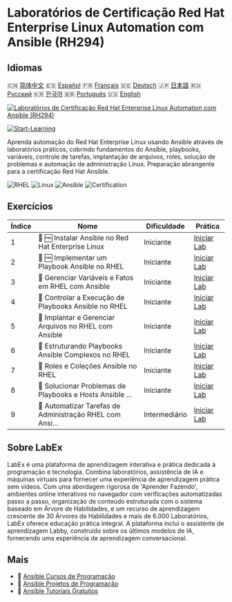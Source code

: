 # Laboratórios de Certificação Red Hat Enterprise Linux Automation com Ansible (RH294)

## Idiomas

🇨🇳 [简体中文](README_zh.md) 🇪🇸 [Español](README_es.md) 🇫🇷 [Français](README_fr.md) 🇩🇪 [Deutsch](README_de.md) 🇯🇵 [日本語](README_ja.md) 🇷🇺 [Русский](README_ru.md) 🇰🇷 [한국어](README_ko.md) 🇧🇷 [Português](README_pt.md) 🇺🇸 [English](README.md) 

[![Laboratórios de Certificação Red Hat Enterprise Linux Automation com Ansible (RH294)](https://cover-creator.labex.io/red-hat-enterprise-linux-automation-with-ansible-rh294.png?lang=pt)](https://labex.io/pt/courses/red-hat-enterprise-linux-automation-with-ansible-rh294)

[![Start-Learning](https://img.shields.io/badge/Start-Learning-whitesmoke?style=for-the-badge)](https://labex.io/pt/courses/red-hat-enterprise-linux-automation-with-ansible-rh294)

Aprenda automação do Red Hat Enterprise Linux usando Ansible através de laboratórios práticos, cobrindo fundamentos do Ansible, playbooks, variáveis, controle de tarefas, implantação de arquivos, roles, solução de problemas e automação de administração Linux. Preparação abrangente para a certificação Red Hat Ansible.

![RHEL](https://img.shields.io/badge/RHEL-whitesmoke?style=for-the-badge&logo=rhel)
![Linux](https://img.shields.io/badge/Linux-whitesmoke?style=for-the-badge&logo=linux)
![Ansible](https://img.shields.io/badge/Ansible-whitesmoke?style=for-the-badge&logo=ansible)
![Certification](https://img.shields.io/badge/Certification-whitesmoke?style=for-the-badge&logo=certification)


## Exercícios

|   Índice | Nome                                                      | Dificuldade   | Prática                                                                                                                                 |
|----------|-----------------------------------------------------------|---------------|-----------------------------------------------------------------------------------------------------------------------------------------|
|        1 | 📖 🆓 Instalar Ansible no Red Hat Enterprise Linux        | Iniciante     | <a target='_blank' href='https://labex.io/pt/tutorials/rhel-install-ansible-on-red-hat-enterprise-linux-590544'>Iniciar Lab</a>         |
|        2 | 📖 🆓 Implementar um Playbook Ansible no RHEL             | Iniciante     | <a target='_blank' href='https://labex.io/pt/tutorials/ansible-implement-an-ansible-playbook-on-rhel-590552'>Iniciar Lab</a>            |
|        3 | 📖  Gerenciar Variáveis e Fatos em RHEL com Ansible       | Iniciante     | <a target='_blank' href='https://labex.io/pt/tutorials/ansible-manage-variables-and-facts-in-rhel-with-ansible-590560'>Iniciar Lab</a>  |
|        4 | 📖  Controlar a Execução de Playbooks Ansible no RHEL     | Iniciante     | <a target='_blank' href='https://labex.io/pt/tutorials/rhel-control-ansible-playbook-execution-on-rhel-590569'>Iniciar Lab</a>          |
|        5 | 📖  Implantar e Gerenciar Arquivos no RHEL com Ansible    | Iniciante     | <a target='_blank' href='https://labex.io/pt/tutorials/ansible-deploy-and-manage-files-on-rhel-with-ansible-590573'>Iniciar Lab</a>     |
|        6 | 📖  Estruturando Playbooks Ansible Complexos no RHEL      | Iniciante     | <a target='_blank' href='https://labex.io/pt/tutorials/ansible-structuring-complex-ansible-playbooks-on-rhel-590576'>Iniciar Lab</a>    |
|        7 | 📖  Roles e Coleções Ansible no RHEL                      | Iniciante     | <a target='_blank' href='https://labex.io/pt/tutorials/ansible-ansible-roles-and-collections-on-rhel-590574'>Iniciar Lab</a>            |
|        8 | 📖  Solucionar Problemas de Playbooks e Hosts Ansible ... | Iniciante     | <a target='_blank' href='https://labex.io/pt/tutorials/ansible-troubleshoot-ansible-playbooks-and-hosts-on-rhel-590577'>Iniciar Lab</a> |
|        9 | 📖  Automatizar Tarefas de Administração RHEL com Ansi... | Intermediário | <a target='_blank' href='https://labex.io/pt/tutorials/ansible-automate-rhel-administration-tasks-with-ansible-590613'>Iniciar Lab</a>  |

## Sobre LabEx

LabEx é uma plataforma de aprendizagem interativa e prática dedicada à programação e tecnologia. Combina laboratórios, assistência de IA e máquinas virtuais para fornecer uma experiência de aprendizagem prática sem vídeos. Com uma abordagem rigorosa de 'Aprender Fazendo', ambientes online interativos no navegador com verificações automatizadas passo a passo, organização de conteúdo estruturada com o sistema baseado em Árvore de Habilidades, e um recurso de aprendizagem crescente de 30 Árvores de Habilidades e mais de 6.000 Laboratórios, LabEx oferece educação prática integral. A plataforma inclui o assistente de aprendizagem Labby, construído sobre os últimos modelos de IA, fornecendo uma experiência de aprendizagem conversacional.

## Mais

- 🔗 [Ansible Cursos de Programação](https://github.com/labex-labs/awesome-programming-courses)
- 🔗 [Ansible Projetos de Programação](https://github.com/labex-labs/awesome-programming-projects)
- 🔗 [Ansible Tutoriais Gratuitos](https://github.com/labex-labs/ansible-free-tutorials)

